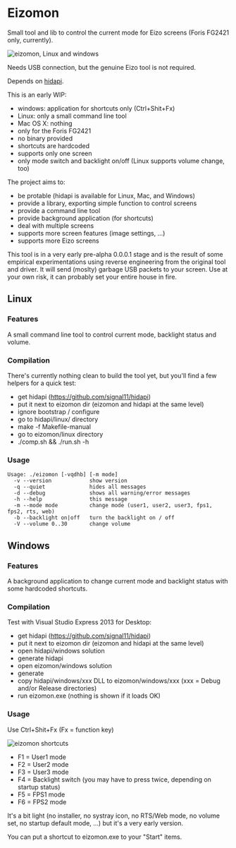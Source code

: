 # Eizomon

Small tool and lib to control the current mode for Eizo screens (Foris FG2421 only, currently).

![eizomon, Linux and windows](http://ftp.cqfd-corp.org/eizomon_screen.jpg)

Needs USB connection, but the genuine Eizo tool is not required.

Depends on [hidapi](https://github.com/signal11/hidapi).

This is an early WIP:
 * windows: application for shortcuts only (Ctrl+Shit+Fx)
 * Linux: only a small command line tool
 * Mac OS X: nothing
 * only for the Foris FG2421
 * no binary provided
 * shortcuts are hardcoded
 * supports only one screen
 * only mode switch and backlight on/off (Linux supports volume change, too)

The project aims to:
 * be protable (hidapi is available for Linux, Mac, and Windows)
 * provide a library, exporting simple function to control screens
 * provide a command line tool
 * provide background application (for shortcuts)
 * deal with multiple screens
 * supports more screen features (image settings, ...)
 * supports more Eizo screens

This tool is in a very early pre-alpha 0.0.0.1 stage and is the result of some empirical experimentations using reverse engineering from the original tool and driver. It will send (moslty) garbage USB packets to your screen.
Use at your own risk, it can probably set your entire house in fire.

## Linux

### Features

A small command line tool to control current mode, backlight status and volume.

### Compilation

There's currently nothing clean to build the tool yet, but you'll find a few helpers for a quick test:

- get hidapi (https://github.com/signal11/hidapi)
- put it next to eizomon dir (eizomon and hidapi at the same level)
- ignore bootstrap / configure
- go to hidapi/linux/ directory
- make -f Makefile-manual
- go to eizomon/linux directory
- ./comp.sh && ./run.sh -h

### Usage

```
Usage: ./eizomon [-vqdhb] [-m mode]
  -v --version            show version
  -q --quiet              hides all messages
  -d --debug              shows all warning/error messages
  -h --help               this message
  -m --mode mode          change mode (user1, user2, user3, fps1, fps2, rts, web)
  -b --backlight on|off   turn the backlight on / off
  -V --volume 0..30       change volume
```

## Windows

### Features

A background application to change current mode and backlight status with some hardcoded shortcuts.

### Compilation

Test with Visual Studio Express 2013 for Desktop:

- get hidapi (https://github.com/signal11/hidapi)
- put it next to eizomon dir (eizomon and hidapi at the same level)
- open hidapi/windows solution
- generate hidapi
- open eizomon/windows solution
- generate
- copy hidapi/windows/xxx DLL to eizomon/windows/xxx (xxx = Debug and/or Release directories)
- run eizomon.exe (nothing is shown if it loads OK)

### Usage

Use Ctrl+Shit+Fx (Fx = function key)

![eizomon shortcuts](http://ftp.cqfd-corp.org/eizomon_keys.jpg)

- F1 = User1 mode
- F2 = User2 mode
- F3 = User3 mode
- F4 = Backlight switch (you may have to press twice, depending on startup status)
- F5 = FPS1 mode
- F6 = FPS2 mode

It's a bit light (no installer, no systray icon, no RTS/Web mode, no volume set, no startup default mode, …) but it's a very early version.

You can put a shortcut to eizomon.exe to your "Start" items.
